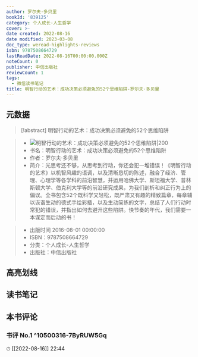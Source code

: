 ```yaml
---
author: 罗尔夫·多贝里
bookId: '839125'
category: 个人成长-人生哲学
cover: >-
date created: 2022-08-16
date modified: 2023-03-08
doc_type: weread-highlights-reviews
isbn: 9787508664729
lastReadDate: 2022-08-16T00:00:00.000Z
noteCount: 0
publisher: 中信出版社
reviewCount: 1
tags:
  - 微信读书笔记
title: 明智行动的艺术：成功决策必须避免的52个思维陷阱-罗尔夫·多贝里
---
```


## 元数据

>[!abstract] 明智行动的艺术：成功决策必须避免的52个思维陷阱

> - ![明智行动的艺术：成功决策必须避免的52个思维陷阱|200](https://wfqqreader-1252317822.image.myqcloud.com/cover/125/839125/t7_839125.jpg)
> - 书名：明智行动的艺术：成功决策必须避免的52个思维陷阱
> - 作者：罗尔夫·多贝里
> - 简介：光思考还不够，从思考到行动，你还会犯一堆错误！《明智行动的艺术》以机智风趣的语调，以及清晰恳切的陈述，融合了经济、管理、心理学等各学科的前沿智慧，并运用哈佛大学、斯坦福大学、普林斯顿大学、伯克利大学等的前沿研究成果，为我们剖析和纠正行为上的偏误。全书包含52个既科学又轻松，既严肃又有趣的精致篇章，每章辅以诙谐生动的德式手绘彩插，以及生动简练的文字，总结了人们行动时常犯的错误，并指出如何去避开这些陷阱。快节奏的年代，我们需要一本谋定而后动的书！

> - 出版时间 2016-08-01 00:00:00
> - ISBN：9787508664729
> - 分类：个人成长-人生哲学
> - 出版社：中信出版社

## 高亮划线

## 读书笔记

## 本书评论

### 书评 No.1 ^10500316-7ByRUW5Gq

⏱ [[2022-08-16]] 22:44

